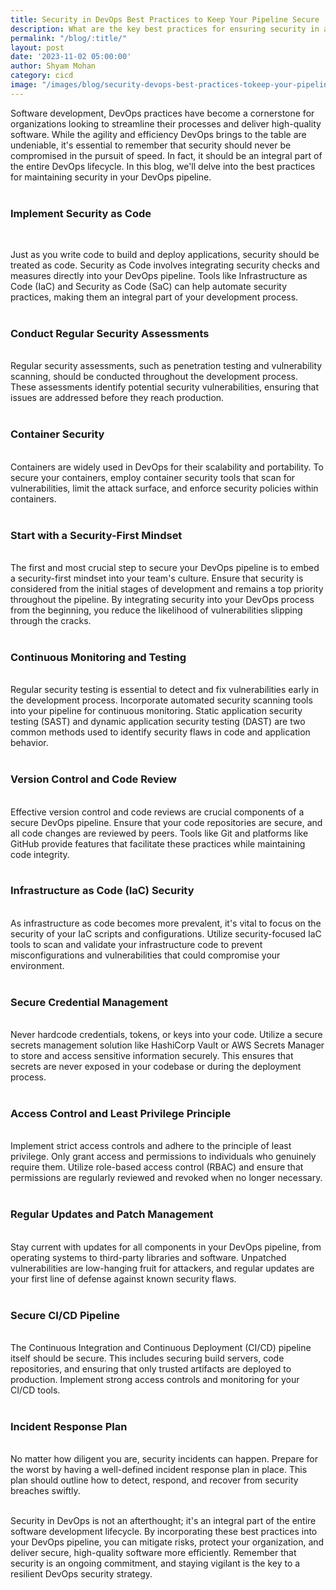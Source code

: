 ```yaml
---
title: Security in DevOps Best Practices to Keep Your Pipeline Secure 
description: What are the key best practices for ensuring security in a DevOps pipeline, and how can organizations effectively implement these practices to safeguard their development and deployment processes?
permalink: "/blog/:title/"
layout: post
date: '2023-11-02 05:00:00'
author: Shyam Mohan
category: cicd
image: "/images/blog/security-devops-best-practices-tokeep-your-pipeline-secure.gif"
---
```


Software development, DevOps practices have become a cornerstone for organizations looking to streamline their processes and deliver high-quality software. While the agility and efficiency DevOps brings to the table are undeniable, it's essential to remember that security should never be compromised in the pursuit of speed. In fact, it should be an integral part of the entire DevOps lifecycle. In this blog, we'll delve into the best practices for maintaining security in your DevOps pipeline.
<br>
<br>

### **Implement Security as Code**
<br>

Just as you write code to build and deploy applications, security should be treated as code. Security as Code involves integrating security checks and measures directly into your DevOps pipeline. Tools like Infrastructure as Code (IaC) and Security as Code (SaC) can help automate security practices, making them an integral part of your development process.
<br>
<br>

### **Conduct Regular Security Assessments**
<br>
Regular security assessments, such as penetration testing and vulnerability scanning, should be conducted throughout the development process. These assessments identify potential security vulnerabilities, ensuring that issues are addressed before they reach production.
<br>
<br>

### **Container Security**
<br>
Containers are widely used in DevOps for their scalability and portability. To secure your containers, employ container security tools that scan for vulnerabilities, limit the attack surface, and enforce security policies within containers.
<br>
<br>

### **Start with a Security-First Mindset**
<br>
The first and most crucial step to secure your DevOps pipeline is to embed a security-first mindset into your team's culture. Ensure that security is considered from the initial stages of development and remains a top priority throughout the pipeline. By integrating security into your DevOps process from the beginning, you reduce the likelihood of vulnerabilities slipping through the cracks.
<br>
<br>

### **Continuous Monitoring and Testing**
<br>
Regular security testing is essential to detect and fix vulnerabilities early in the development process. Incorporate automated security scanning tools into your pipeline for continuous monitoring. Static application security testing (SAST) and dynamic application security testing (DAST) are two common methods used to identify security flaws in code and application behavior.
<br>
<br>

### **Version Control and Code Review**
<br>
Effective version control and code reviews are crucial components of a secure DevOps pipeline. Ensure that your code repositories are secure, and all code changes are reviewed by peers. Tools like Git and platforms like GitHub provide features that facilitate these practices while maintaining code integrity.
<br>
<br>

### **Infrastructure as Code (IaC) Security**
<br>
As infrastructure as code becomes more prevalent, it's vital to focus on the security of your IaC scripts and configurations. Utilize security-focused IaC tools to scan and validate your infrastructure code to prevent misconfigurations and vulnerabilities that could compromise your environment.
<br>
<br>

### **Secure Credential Management**
<br>
Never hardcode credentials, tokens, or keys into your code. Utilize a secure secrets management solution like HashiCorp Vault or AWS Secrets Manager to store and access sensitive information securely. This ensures that secrets are never exposed in your codebase or during the deployment process.
<br>
<br>

### **Access Control and Least Privilege Principle**
<br>
Implement strict access controls and adhere to the principle of least privilege. Only grant access and permissions to individuals who genuinely require them. Utilize role-based access control (RBAC) and ensure that permissions are regularly reviewed and revoked when no longer necessary.
<br>
<br>

### **Regular Updates and Patch Management**
<br>
Stay current with updates for all components in your DevOps pipeline, from operating systems to third-party libraries and software. Unpatched vulnerabilities are low-hanging fruit for attackers, and regular updates are your first line of defense against known security flaws.
<br>
<br>

### **Secure CI/CD Pipeline**
<br>
The Continuous Integration and Continuous Deployment (CI/CD) pipeline itself should be secure. This includes securing build servers, code repositories, and ensuring that only trusted artifacts are deployed to production. Implement strong access controls and monitoring for your CI/CD tools.
<br>
<br>

### **Incident Response Plan**
<br>
No matter how diligent you are, security incidents can happen. Prepare for the worst by having a well-defined incident response plan in place. This plan should outline how to detect, respond, and recover from security breaches swiftly.
<br>
<br>

Security in DevOps is not an afterthought; it's an integral part of the entire software development lifecycle. By incorporating these best practices into your DevOps pipeline, you can mitigate risks, protect your organization, and deliver secure, high-quality software more efficiently. Remember that security is an ongoing commitment, and staying vigilant is the key to a resilient DevOps security strategy.